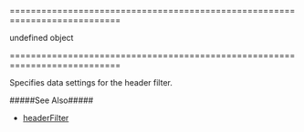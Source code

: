 <!--**
/*-------------------------------------------
    Auto-generated file. Do not modify.
-------------------------------------------

**-->
===========================================================================
<!--default-->undefined<!--/default-->
<!--type-->object<!--/type-->
===========================================================================

<!--shortDescription-->
Specifies data settings for the header filter.
<!--/shortDescription-->

<!--fullDescription-->
#####See Also#####
- [headerFilter]({basewidgetpath}/Configuration/headerFilter/)
<!--/fullDescription-->